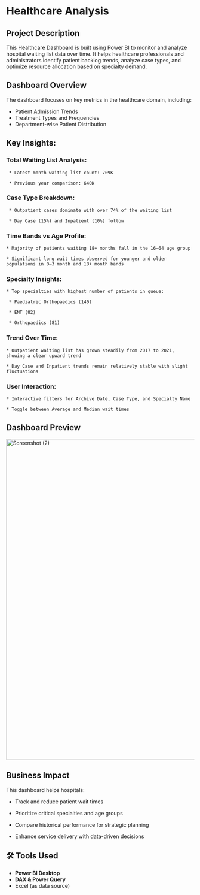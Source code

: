 #   Healthcare Analysis

##  Project Description
This Healthcare Dashboard is built using Power BI to monitor and analyze hospital waiting list data over time. It helps healthcare professionals and administrators identify patient backlog trends, analyze case types, and optimize resource allocation based on specialty demand.

##   Dashboard Overview

The dashboard focuses on key metrics in the healthcare domain, including:

- Patient Admission Trends
- Treatment Types and Frequencies
- Department-wise Patient Distribution


##   Key Insights:

###  Total Waiting List Analysis:

     * Latest month waiting list count: 709K

     * Previous year comparison: 640K

###   Case Type Breakdown:

     * Outpatient cases dominate with over 74% of the waiting list

     * Day Case (15%) and Inpatient (10%) follow

###   Time Bands vs Age Profile:

    * Majority of patients waiting 18+ months fall in the 16–64 age group

    * Significant long wait times observed for younger and older populations in 0–3 month and 18+ month bands

###   Specialty Insights:

    * Top specialties with highest number of patients in queue:

     * Paediatric Orthopaedics (140)

     * ENT (82)

     * Orthopaedics (81)

###   Trend Over Time:

    * Outpatient waiting list has grown steadily from 2017 to 2021, showing a clear upward trend

    * Day Case and Inpatient trends remain relatively stable with slight fluctuations

###   User Interaction:

    * Interactive filters for Archive Date, Case Type, and Specialty Name

    * Toggle between Average and Median wait times



##    Dashboard Preview



<img width="1528" height="857" alt="Screenshot (2)" src="https://github.com/user-attachments/assets/e2324e33-a961-4993-a0d4-15277a3486bf" />




## Business Impact
 This dashboard helps hospitals:

   * Track and reduce patient wait times

   * Prioritize critical specialties and age groups

   * Compare historical performance for strategic planning

   * Enhance service delivery with data-driven decisions


## 🛠 Tools Used

- **Power BI Desktop**
- **DAX & Power Query**
- Excel (as data source)


